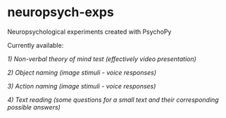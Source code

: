 # neuropsych-exps
Neuropsychological experiments created with PsychoPy

Currently available:

_1) Non-verbal theory of mind test (effectively video presentation)_

_2) Object naming (image stimuli - voice responses)_

_3) Action naming (image stimuli - voice responses)_

_4) Text reading (some questions for a small text and their corresponding possible answers)_
